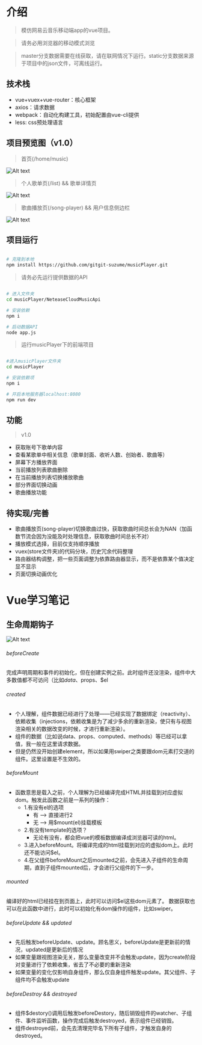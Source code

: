 # 介绍

> 模仿网易云音乐移动端app的vue项目。

> 请务必用浏览器的移动模式浏览

> master分支数据需要在线获取，请在联网情况下运行。static分支数据来源于项目中的json文件，可离线运行。

## 技术栈

* vue+vuex+vue-router：核心框架
* axios：请求数据
* webpack：自动化构建工具，初始配置由vue-cli提供
* less: css预处理语言

## 项目预览图（v1.0）

> 首页(/home/music)

![Alt text](/readmeImg/home.gif "首页效果图")

> 个人歌单页(/list) && 歌单详情页

![Alt text](/readmeImg/list.gif "个人歌单页面 && 歌单详情页")

> 歌曲播放页(/song-player) && 用户信息侧边栏

![Alt text](/readmeImg/song-player.gif "歌曲播放页 && 用户信息侧边栏")

## 项目运行

``` bash

# 克隆到本地
npm install https://github.com/gitgit-suzume/musicPlayer.git

```

> 请务必先运行提供数据的API

``` bash

# 进入文件夹
cd musicPlayer/NeteaseCloudMusicApi

# 安装依赖
npm i

# 启动数据API
node app.js

```
> 运行musicPlayer下的前端项目

``` bash

#进入musicPlayer文件夹
cd musicPlayer

# 安装依赖项
npm i

# 开启本地服务器localhost:8080
npm run dev

```
## 功能

> v1.0

* 获取账号下歌单内容
* 查看某歌单中相关信息（歌单封面、收听人数、创始者、歌曲等）
* 屏幕下方播放界面
* 当前播放列表歌曲删除
* 在当前播放列表切换播放歌曲
* 部分界面切换动画
* 歌曲播放功能

## 待实现/完善
* 歌曲播放页(song-player)切换歌曲过快，获取歌曲时间总长会为NAN（加函数节流会因为没能及时处理信息，获取歌曲时间总长不对）
* 播放模式选择，目前仅支持顺序播放
* vuex(store文件夹)的代码分块，历史冗余代码整理
* 路由器结构调整，把一些页面调整为依靠路由器显示，而不是依靠某个值决定显不显示
* 页面切换动画优化

# Vue学习笔记
## 生命周期钩子
![Alt text](/readmeImg/lifecycle.png "生命周期钩子")
###### beforeCreate
完成声明周期和事件的初始化，但在创建实例之前。此时组件还没渲染，组件中大多数值都不可访问（比如$data、$props、$el
###### created
* 个人理解，组件数据已经进行了处理——已经实现了数据绑定（reactivity）、依赖收集（injections，依赖收集是为了减少多余的重新渲染，使只有与视图渲染相关的数据改变的时候，才进行重新渲染）。
* 组件的数据（比如说data、props、computed、methods）等已经可以拿值，我一般在这里请求数据。
* 但是仍然没开始创建element，所以如果用swiper之类要跟dom元素打交道的组件。这里设置是不生效的。
###### beforeMount
* 函数意思是载入之前，个人理解为已经编译完成HTML并挂载到对应虚拟dom。触发此函数之前是一系列的操作：
    * 1.有没有el的选项
        * 有 --> 直接进行2
        * 无 --> 用$mount(el)挂载模板
    * 2.有没有template的选项？
        * 无论有没有，都会把vue的模板数据编译成浏览器可读的html。
    * 3.进入beforeMount。将编译完成的html挂载到对应的虚拟dom上。此时还不能访问$el。
    * 4.在父组件beforeMount之后mounted之前，会先进入子组件的生命周期，直到子组件mounted后，才会进行父组件的下一步。
###### mounted
编译好的html已经挂在到页面上，此时可以访问$el这些dom元素了。
数据获取也可以在此函数中进行，此时可以初始化有dom操作的组件，比如swiper。
###### beforeUpdate && updated
* 先后触发beforeUpdate、update。顾名思义，beforeUpdate是更新前的情况，updated是更新后的情况
* 如果变量跟视图渲染无关，那么变量改变并不会触发update，因为create阶段对变量进行了依赖收集，省去了不必要的重新渲染
* 如果变量的变化仅影响自身组件，那么仅自身组件触发update。其父组件、子组件均不会触发update
###### beforeDestroy && destroyed
* 组件$destory()调用后触发beforeDestory，随后销毁组件的watcher、子组件、事件监听函数，操作完成后触发destroyed，表示组件已经销毁。
* 组件destroyed前，会先去清理完毕名下所有子组件，才触发自身的destroyed。
